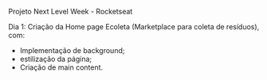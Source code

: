 Projeto Next Level Week - Rocketseat

Dia 1: Criação da Home page Ecoleta (Marketplace para coleta de resíduos), com:

- Implementação de background;
- estilização da página;
- Criação de main content.